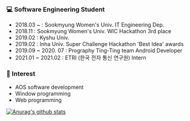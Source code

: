 <h3>💻 Software Engineering Student</h3>
<ul>
  <li>2018.03 ~ : Sookmyung Women's Univ. IT Engineering Dep. </li>
  <li>2018.11 : Sookmyung Women's Univ. WIC Hackathon 3rd place</li>
  <li>2019.02 : Kyshu Univ.</li>
  <li>2019.02 : Inha Univ. Super Challenge Hackathon 'Best Idea' awards</li>
  <li>2019.09 ~ 2020. 07 : Prography Ting-Ting team Android Developer </li>
  <li>2021.01 ~ 2021.02 : ETRI (한국 전자 통신 연구원) Intern</li>
</ul>

<h3>🔸 Interest</h3>
<ul>
  <li>AOS software development</li>
  <li>Window programming</li>
  <li>Web programming</li>
</ul>

[![Anurag's github stats](https://github-readme-stats.vercel.app/api?username=skmwit&show_icons=true&theme=buefy)](https://github.com/anuraghazra/github-readme-stats)
